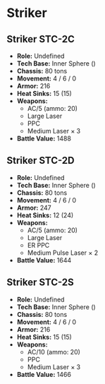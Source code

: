 # Striker
## Striker STC-2C
- **Role:** Undefined
- **Tech Base:** Inner Sphere ()
- **Chassis:** 80 tons
- **Movement:** 4 / 6 / 0
- **Armor:** 216
- **Heat Sinks:** 15 (15)
- **Weapons:**
  - AC/5 (ammo: 20)
  - Large Laser
  - PPC
  - Medium Laser × 3
- **Battle Value:** 1488

## Striker STC-2D
- **Role:** Undefined
- **Tech Base:** Inner Sphere ()
- **Chassis:** 80 tons
- **Movement:** 4 / 6 / 0
- **Armor:** 247
- **Heat Sinks:** 12 (24)
- **Weapons:**
  - AC/5 (ammo: 20)
  - Large Laser
  - ER PPC
  - Medium Pulse Laser × 2
- **Battle Value:** 1644

## Striker STC-2S
- **Role:** Undefined
- **Tech Base:** Inner Sphere ()
- **Chassis:** 80 tons
- **Movement:** 4 / 6 / 0
- **Armor:** 216
- **Heat Sinks:** 15 (15)
- **Weapons:**
  - AC/10 (ammo: 20)
  - PPC
  - Medium Laser × 3
- **Battle Value:** 1466

